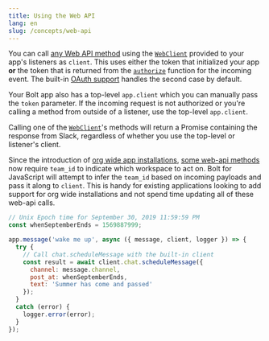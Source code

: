 ```yaml
---
title: Using the Web API
lang: en
slug: /concepts/web-api
---
```


You can call [any Web API method](https://api.slack.com/methods) using the [`WebClient`](https://slack.dev/node-slack-sdk/web-api) provided to your app's listeners as `client`. This uses either the token that initialized your app **or** the token that is returned from the [`authorize`](/concepts/authorization) function for the incoming event. The built-in [OAuth support](/concepts/authenticating-oauth) handles the second case by default.

Your Bolt app also has a top-level `app.client` which you can manually pass the `token` parameter. If the incoming request is not authorized or you're calling a method from outside of a listener, use the top-level `app.client`.

Calling one of the [`WebClient`](https://slack.dev/node-slack-sdk/web-api)'s methods will return a Promise containing the response from Slack, regardless of whether you use the top-level or listener's client.

Since the introduction of [org wide app installations](https://api.slack.com/enterprise/apps), [some web-api methods](https://api.slack.com/enterprise/apps/changes-apis#methods) now require `team_id` to indicate which workspace to act on. Bolt for JavaScript will attempt to infer the `team_id` based on incoming payloads and pass it along to `client`. This is handy for existing applications looking to add support for org wide installations and not spend time updating all of these web-api calls.

```javascript
// Unix Epoch time for September 30, 2019 11:59:59 PM
const whenSeptemberEnds = 1569887999;

app.message('wake me up', async ({ message, client, logger }) => {
  try {
    // Call chat.scheduleMessage with the built-in client
    const result = await client.chat.scheduleMessage({
      channel: message.channel,
      post_at: whenSeptemberEnds,
      text: 'Summer has come and passed'
    });
  }
  catch (error) {
    logger.error(error);
  }
});
```